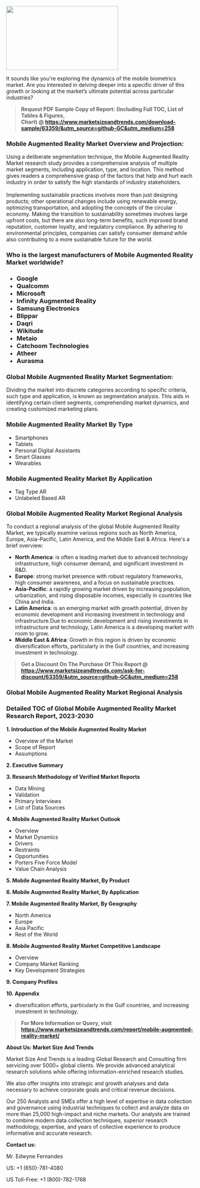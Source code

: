 <p><img class="alignnone size-medium wp-image-20088" src="https://ffe5etoiles.com/wp-content/uploads/2024/12/MST1-300x171.png" alt="" width="300" height="171" /></p>It sounds like you're exploring the dynamics of the mobile biometrics market. Are you interested in delving deeper into a specific driver of this growth or looking at the market’s ultimate potential across particular industries?</p><blockquote id="" class=""><strong>Request PDF Sample Copy of Report: (Including Full TOC, List of Tables &amp; Figures, Chart)&nbsp;@&nbsp;<strong><a href="https://www.marketsizeandtrends.com/download-sample/63359/&utm_source=github-GC&utm_medium=258" target="_blank">https://www.marketsizeandtrends.com/download-sample/63359/&utm_source=github-GC&utm_medium=258</a></strong></strong></blockquote><h3 id="" class="">Mobile Augmented Reality Market&nbsp;Overview and Projection:</h3><p id="" class="">Using a deliberate segmentation technique, the Mobile Augmented Reality Market research study provides a comprehensive analysis of multiple market segments, including application, type, and location. This method gives readers a comprehensive grasp of the factors that help and hurt each industry in order to satisfy the high standards of industry stakeholders. <br /> <br />Implementing sustainable practices involves more than just designing products; other operational changes include using renewable energy, optimizing transportation, and adopting the concepts of the circular economy. Making the transition to sustainability sometimes involves large upfront costs, but there are also long-term benefits, such improved brand reputation, customer loyalty, and regulatory compliance. By adhering to environmental principles, companies can satisfy consumer demand while also contributing to a more sustainable future for the world.</p><h3 id="" class="">Who is the largest manufacturers of&nbsp;Mobile Augmented Reality Market worldwide?</h3><h3 class=""><p><ul><li>Google </li><li> Qualcomm </li><li> Microsoft </li><li> Infinity Augmented Reality </li><li> Samsung Electronics </li><li> Blippar </li><li> Daqri </li><li> Wikitude </li><li> Metaio </li><li> Catchoom Technologies </li><li> Atheer </li><li> Aurasma</li></ul></p></h3><h3 id="" class="">Global&nbsp;Mobile Augmented Reality Market Segmentation:</h3><p id="" class="">Dividing the market into discrete categories according to specific criteria, such type and application, is known as segmentation analysis. This aids in identifying certain client segments, comprehending market dynamics, and creating customized marketing plans.</p><h3 id="" class="">Mobile Augmented Reality Market&nbsp;By Type</h3><p><p><ul><li>Smartphones </li><li> Tablets </li><li> Personal Digital Assistants </li><li> Smart Glasses </li><li> Wearables</p></li></ul></p></p><h3 id="" class="">Mobile Augmented Reality Market&nbsp;By Application</h3><p class=""><p><ul><li>Tag Type AR </li><li> Unlabeled Based AR</li></ul></p></p><h3 id="" class="">Global Mobile Augmented Reality Market Regional Analysis</h3><p id="" class="">To conduct a regional analysis of the global Mobile Augmented Reality Market, we typically examine various regions such as North America, Europe, Asia-Pacific, Latin America, and the Middle East &amp; Africa. Here's a brief overview:</p><ul><li><strong>North America</strong>: is often a leading market due to advanced technology infrastructure, high consumer demand, and significant investment in R&amp;D.</li><li><strong>Europe</strong>: strong market presence with robust regulatory frameworks, high consumer awareness, and a focus on sustainable practices.</li><li><strong>Asia-Pacific</strong>: a rapidly growing market driven by increasing population, urbanization, and rising disposable incomes, especially in countries like China and India.</li><li><strong>Latin America</strong>: is an emerging market with growth potential, driven by economic development and increasing investment in technology and infrastructure.Due to economic development and rising investments in infrastructure and technology, Latin America is a developing market with room to grow.</li><li><strong>Middle East &amp; Africa</strong>: Growth in this region is driven by economic diversification efforts, particularly in the Gulf countries, and increasing investment in technology.</li></ul><blockquote id="" class=""><strong>Get a Discount On The Purchase Of This Report @ <strong><a href="https://www.marketsizeandtrends.com/ask-for-discount/63359/&utm_source=github-GC&utm_medium=258" target="_blank">https://www.marketsizeandtrends.com/ask-for-discount/63359/&utm_source=github-GC&utm_medium=258</a></strong></strong></blockquote><h3 id="" class="">Global Mobile Augmented Reality Market Regional Analysis</h3><h3 id="" class="">Detailed TOC of Global Mobile Augmented Reality Market Research Report, 2023-2030</h3><p id="" class=""><strong>1. Introduction of the Mobile Augmented Reality Market</strong></p><ul><li>Overview of the Market</li><li>Scope of Report</li><li>Assumptions</li></ul><p id="" class=""><strong>2. Executive Summary</strong></p><p id="" class=""><strong>3. Research Methodology of Verified Market Reports</strong></p><ul><li>Data Mining</li><li>Validation</li><li>Primary Interviews</li><li>List of Data Sources</li></ul><p id="" class=""><strong>4. Mobile Augmented Reality Market Outlook</strong></p><ul><li>Overview</li><li>Market Dynamics</li><li>Drivers</li><li>Restraints</li><li>Opportunities</li><li>Porters Five Force Model</li><li>Value Chain Analysis</li></ul><p id="" class=""><strong>5. Mobile Augmented Reality Market, By Product</strong></p><p id="" class=""><strong>6. Mobile Augmented Reality Market, By Application</strong></p><p id="" class=""><strong>7. Mobile Augmented Reality Market, By Geography</strong></p><ul><li>North America</li><li>Europe</li><li>Asia Pacific</li><li>Rest of the World</li></ul><p id="" class=""><strong>8. Mobile Augmented Reality Market Competitive Landscape</strong></p><ul><li>Overview</li><li>Company Market Ranking</li><li>Key Development Strategies</li></ul><p id="" class=""><strong>9. Company Profiles</strong></p><p id="" class=""><strong>10. Appendix</strong></p><ul><li>diversification efforts, particularly in the Gulf countries, and increasing investment in technology.</li></ul><blockquote id="" class=""><strong>For More Information or Query, visit <strong><strong><a href="https://www.marketsizeandtrends.com/report/mobile-augmented-reality-market/" target="_blank">https://www.marketsizeandtrends.com/report/mobile-augmented-reality-market/</a></strong></strong></strong></blockquote><p id="" class=""><strong>About Us: Market Size And Trends</strong></p><p id="" class="">Market Size And Trends is a leading Global Research and Consulting firm servicing over 5000+ global clients. We provide advanced analytical research solutions while offering information-enriched research studies.</p><p id="" class="">We also offer insights into strategic and growth analyses and data necessary to achieve corporate goals and critical revenue decisions.</p><p id="" class="">Our 250 Analysts and SMEs offer a high level of expertise in data collection and governance using industrial techniques to collect and analyze data on more than 25,000 high-impact and niche markets. Our analysts are trained to combine modern data collection techniques, superior research methodology, expertise, and years of collective experience to produce informative and accurate research.</p><p id="" class=""><strong>Contact us:</strong></p><p id="" class="">Mr. Edwyne Fernandes</p><p id="" class="">US: +1 (650)-781-4080</p><p id="" class="">US Toll-Free: +1 (800)-782-1768</p>
